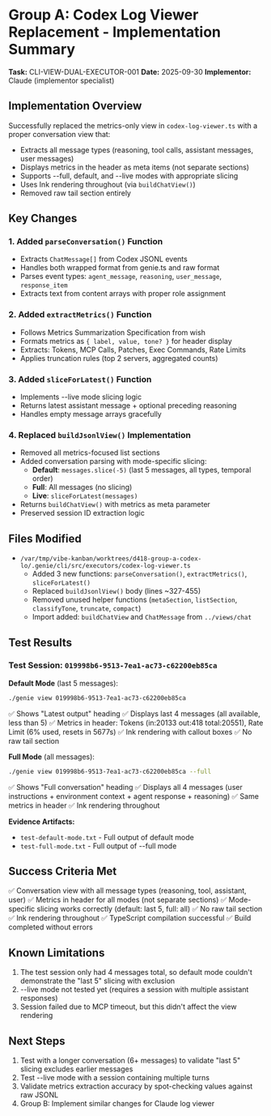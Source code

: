 # Group A: Codex Log Viewer Replacement - Implementation Summary

**Task:** CLI-VIEW-DUAL-EXECUTOR-001
**Date:** 2025-09-30
**Implementor:** Claude (implementor specialist)

## Implementation Overview

Successfully replaced the metrics-only view in `codex-log-viewer.ts` with a proper conversation view that:
- Extracts all message types (reasoning, tool calls, assistant messages, user messages)
- Displays metrics in the header as meta items (not separate sections)
- Supports --full, default, and --live modes with appropriate slicing
- Uses Ink rendering throughout (via `buildChatView()`)
- Removed raw tail section entirely

## Key Changes

### 1. Added `parseConversation()` Function
- Extracts `ChatMessage[]` from Codex JSONL events
- Handles both wrapped format from genie.ts and raw format
- Parses event types: `agent_message`, `reasoning`, `user_message`, `response_item`
- Extracts text from content arrays with proper role assignment

### 2. Added `extractMetrics()` Function
- Follows Metrics Summarization Specification from wish
- Formats metrics as `{ label, value, tone? }` for header display
- Extracts: Tokens, MCP Calls, Patches, Exec Commands, Rate Limits
- Applies truncation rules (top 2 servers, aggregated counts)

### 3. Added `sliceForLatest()` Function
- Implements --live mode slicing logic
- Returns latest assistant message + optional preceding reasoning
- Handles empty message arrays gracefully

### 4. Replaced `buildJsonlView()` Implementation
- Removed all metrics-focused list sections
- Added conversation parsing with mode-specific slicing:
  - **Default**: `messages.slice(-5)` (last 5 messages, all types, temporal order)
  - **Full**: All messages (no slicing)
  - **Live**: `sliceForLatest(messages)`
- Returns `buildChatView()` with metrics as meta parameter
- Preserved session ID extraction logic

## Files Modified

- `/var/tmp/vibe-kanban/worktrees/d418-group-a-codex-lo/.genie/cli/src/executors/codex-log-viewer.ts`
  - Added 3 new functions: `parseConversation()`, `extractMetrics()`, `sliceForLatest()`
  - Replaced `buildJsonlView()` body (lines ~327-455)
  - Removed unused helper functions (`metaSection`, `listSection`, `classifyTone`, `truncate`, `compact`)
  - Import added: `buildChatView` and `ChatMessage` from `../views/chat`

## Test Results

### Test Session: `019998b6-9513-7ea1-ac73-c62200eb85ca`

**Default Mode** (last 5 messages):
```bash
./genie view 019998b6-9513-7ea1-ac73-c62200eb85ca
```
✅ Shows "Latest output" heading
✅ Displays last 4 messages (all available, less than 5)
✅ Metrics in header: Tokens (in:20133 out:418 total:20551), Rate Limit (6% used, resets in 5677s)
✅ Ink rendering with callout boxes
✅ No raw tail section

**Full Mode** (all messages):
```bash
./genie view 019998b6-9513-7ea1-ac73-c62200eb85ca --full
```
✅ Shows "Full conversation" heading
✅ Displays all 4 messages (user instructions + environment context + agent response + reasoning)
✅ Same metrics in header
✅ Ink rendering throughout

**Evidence Artifacts:**
- `test-default-mode.txt` - Full output of default mode
- `test-full-mode.txt` - Full output of --full mode

## Success Criteria Met

✅ Conversation view with all message types (reasoning, tool, assistant, user)
✅ Metrics in header for all modes (not separate sections)
✅ Mode-specific slicing works correctly (default: last 5, full: all)
✅ No raw tail section
✅ Ink rendering throughout
✅ TypeScript compilation successful
✅ Build completed without errors

## Known Limitations

1. The test session only had 4 messages total, so default mode couldn't demonstrate the "last 5" slicing with exclusion
2. --live mode not tested yet (requires a session with multiple assistant responses)
3. Session failed due to MCP timeout, but this didn't affect the view rendering

## Next Steps

1. Test with a longer conversation (6+ messages) to validate "last 5" slicing excludes earlier messages
2. Test --live mode with a session containing multiple turns
3. Validate metrics extraction accuracy by spot-checking values against raw JSONL
4. Group B: Implement similar changes for Claude log viewer